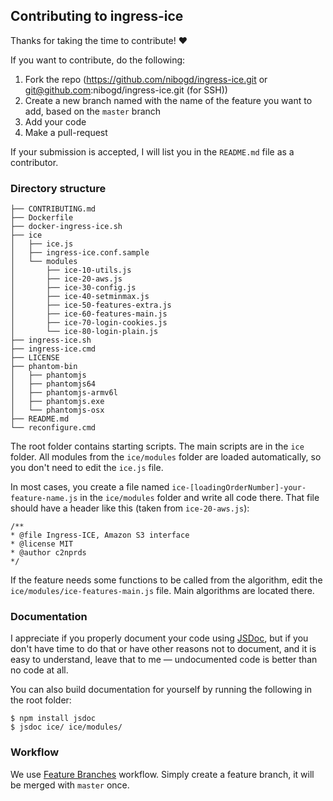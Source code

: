 ## Contributing to ingress-ice

Thanks for taking the time to contribute! :heart:

If you want to contribute, do the following:
 1. Fork the repo (https://github.com/nibogd/ingress-ice.git or git@github.com:nibogd/ingress-ice.git (for SSH))
 2. Create a new branch named with the name of the feature you want to add, based on the `master` branch
 3. Add your code
 4. Make a pull-request

If your submission is accepted, I will list you in the `README.md` file as a contributor.

### Directory structure

```
├── CONTRIBUTING.md
├── Dockerfile
├── docker-ingress-ice.sh
├── ice
│   ├── ice.js
│   ├── ingress-ice.conf.sample
│   └── modules
│       ├── ice-10-utils.js
│       ├── ice-20-aws.js
│       ├── ice-30-config.js
│       ├── ice-40-setminmax.js
│       ├── ice-50-features-extra.js
│       ├── ice-60-features-main.js
│       ├── ice-70-login-cookies.js
│       └── ice-80-login-plain.js
├── ingress-ice.sh
├── ingress-ice.cmd
├── LICENSE
├── phantom-bin
│   ├── phantomjs
│   ├── phantomjs64
│   ├── phantomjs-armv6l
│   ├── phantomjs.exe
│   └── phantomjs-osx
├── README.md
└── reconfigure.cmd

```

The root folder contains starting scripts. The main scripts are in the `ice` folder. All modules from the `ice/modules` folder are loaded automatically, so you don't need to edit the `ice.js` file.

In most cases, you create a file named `ice-[loadingOrderNumber]-your-feature-name.js` in the `ice/modules` folder and write all code there. That file should have a header like this (taken from `ice-20-aws.js`):

```
/**
* @file Ingress-ICE, Amazon S3 interface
* @license MIT
* @author c2nprds
*/
```

If the feature needs some functions to be called from the algorithm, edit the `ice/modules/ice-features-main.js` file. Main algorithms are located there.

### Documentation

I appreciate if you properly document your code using [JSDoc](http://usejsdoc.org/), but if you don't have time to do that or have other reasons not to document, and it is easy to understand, leave that to me — undocumented code is better than no code at all.

You can also build documentation for yourself by running the following in the root folder:
```
$ npm install jsdoc
$ jsdoc ice/ ice/modules/
```

### Workflow

We use [Feature Branches](https://www.atlassian.com/git/tutorials/comparing-workflows/feature-branch-workflow) workflow. Simply create a feature branch, it will be merged with `master` once.
